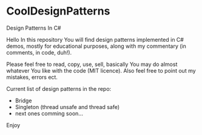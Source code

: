 # CoolDesignPatterns
Design Patterns In C#

Hello
In this repository You will find design patterns implemented in C# demos,
mostly for educational purposes,
along with my commentary (in comments, in code, duh!).

Please feel free to read, copy, use, sell, basically You may do almost whatever You like with the code (MIT licence).
Also feel free to point out my mistakes, errors ect.

Current list of design patterns in the repo:
- Bridge
- Singleton (thread unsafe and thread safe)
- next ones comming soon...

Enjoy

